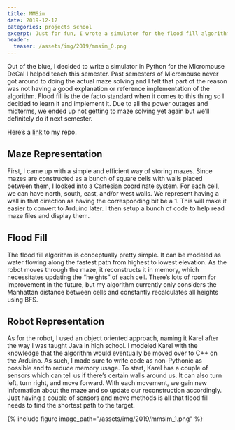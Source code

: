 ```yaml
---
title: MMSim
date: 2019-12-12
categories: projects school
excerpt: Just for fun, I wrote a simulator for the flood fill algorithm for the Micromouse DeCal I helped teach this semester.
header:
  teaser: /assets/img/2019/mmsim_0.png
---
```


Out of the blue, I decided to write a simulator in Python for the Micromouse DeCal I helped teach this semester. Past semesters of Micromouse never got around to doing the actual maze solving and I felt that part of the reason was not having a good explanation or reference implementation of the algorithm. Flood fill is the de facto standard when it comes to this thing so I decided to learn it and implement it. Due to all the power outages and midterms, we ended up not getting to maze solving yet again but we’ll definitely do it next semester.

Here’s a [link](https://github.com/dragonlock2/MMSim) to my repo.

## Maze Representation

First, I came up with a simple and efficient way of storing mazes. Since mazes are constructed as a bunch of square cells with walls placed between them, I looked into a Cartesian coordinate system. For each cell, we can have north, south, east, and/or west walls. We represent having a wall in that direction as having the corresponding bit be a 1. This will make it easier to convert to Arduino later. I then setup a bunch of code to help read maze files and display them.

## Flood Fill

The flood fill algorithm is conceptually pretty simple. It can be modeled as water flowing along the fastest path from highest to lowest elevation. As the robot moves through the maze, it reconstructs it in memory, which necessitates updating the “heights” of each cell. There’s lots of room for improvement in the future, but my algorithm currently only considers the Manhattan distance between cells and constantly recalculates all heights using BFS.

## Robot Representation

As for the robot, I used an object oriented approach, naming it Karel after the way I was taught Java in high school. I modeled Karel with the knowledge that the algorithm would eventually be moved over to C++ on the Arduino. As such, I made sure to write code as non-Pythonic as possible and to reduce memory usage. To start, Karel has a couple of sensors which can tell us if there’s certain walls around us. It can also turn left, turn right, and move forward. With each movement, we gain new information about the maze and so update our reconstruction accordingly. Just having a couple of sensors and move methods is all that flood fill needs to find the shortest path to the target.

{% include figure image_path="/assets/img/2019/mmsim_1.png" %}
